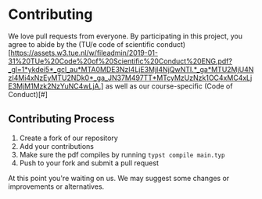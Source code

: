 # Contributing

We love pull requests from everyone. By participating in this project, you
agree to abide by the (TU/e code of scientific conduct)[https://assets.w3.tue.nl/w/fileadmin/2019-01-31%20TUe%20Code%20of%20Scientific%20Conduct%20ENG.pdf?_gl=1*ykdei5*_gcl_au*MTA0MDE3NzI4LjE3MjI4NjQwNTI.*_ga*MTU2MjU4NzI4Mi4xNzEyMTU2NDk0*_ga_JN37M497TT*MTcyMzUzNzk1OC4xMC4xLjE3MjM1Mzk2NzYuNC4wLjA.]
as well as our course-specific (Code of Conduct)[#]

## Contributing Process

1. Create a fork of our repository
2. Add your contributions
3. Make sure the pdf compiles by running `typst compile main.typ`
4. Push to your fork and submit a pull request

At this point you're waiting on us. We may suggest
some changes or improvements or alternatives.
